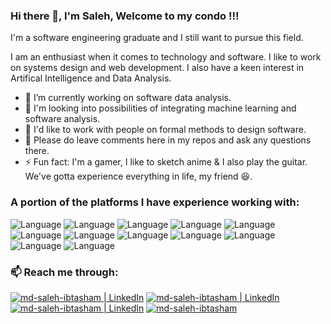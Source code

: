 ### Hi there 👋, I'm Saleh, Welcome to my condo !!!  

I'm a software engineering graduate and I still want to pursue this field.  

I am an enthusiast when it comes to technology and software. I like to work on systems design and web development. I also have a keen interest in Artifical Intelligence and Data Analysis.  

- 🔭 I’m currently working on software data analysis.
- 🌱 I'm looking into possibilities of integrating machine learning and software analysis.
- 👯 I'd like to work with people on formal methods to design software.
- 💬 Please do leave comments here in my repos and ask any questions there.
- ⚡ Fun fact: I'm a gamer, I like to sketch anime & I also play the guitar. We've gotta experience everything in life, my friend 😆.

### A portion of the platforms I have experience working with:

![Language](https://img.shields.io/badge/C%2B%2B-00599C?style=flat&logo=c%2B%2B&logoColor=white)
![Language](https://img.shields.io/badge/Python-3776AB?style=flat&logo=python&logoColor=white)
![Language](https://img.shields.io/badge/C%23-239120?style=flat&logo=c-sharp&logoColor=white)
![Language](https://img.shields.io/badge/Java-ED8B00?style=flat&logo=java&logoColor=white)
![Language](https://img.shields.io/badge/PLSQL-F80000?style=flat&logo=oracle&logoColor=black)
![Language](https://img.shields.io/badge/Microsoft%20SQL%20Server-CC2927?style=flat&logo=microsoft%20sql%20server&logoColor=white)
![Language](https://img.shields.io/badge/Neo4j-018bff?style=flat&logo=neo4j&logoColor=white)
![Language](https://img.shields.io/badge/Couchbase-EA2328?style=flat&logo=couchbase&logoColor=white)
![Language](https://img.shields.io/badge/JavaScript-323330?style=flat&logo=javascript&logoColor=F7DF1E)
![Language](https://img.shields.io/badge/CSS3-1572B6?style=flat&logo=css3&logoColor=white)
![Language](https://img.shields.io/badge/HTML5-E34F26?style=flat&logo=html5&logoColor=white)
![Language](https://img.shields.io/badge/LaTeX-47A141?style=flat&logo=LaTeX&logoColor=white)


### 📫 Reach me through:  </br>
[<img alt="md-saleh-ibtasham | LinkedIn" src="https://img.shields.io/badge/Gmail-D14836?style=flat&logo=gmail&logoColor=white" />][mail]
[<img alt="md-saleh-ibtasham | LinkedIn" src="https://img.shields.io/badge/LinkedIn-0077B5?style=flat&logo=linkedin&logoColor=white" />][linkedin]
[<img alt="md-saleh-ibtasham | LinkedIn" src="https://img.shields.io/badge/Facebook-1877F2?style=flat&logo=facebook&logoColor=white" />][facebook]
[<img alt="md-saleh-ibtasham" src="https://img.shields.io/badge/website-000000?style=flat&logoColor=white" />][website]


[mail]: mailto:niloyibtasham@gmail.com
[facebook]: https://www.facebook.com/niloy.ibtasham.18
[website]: https://sites.google.com/view/md-saleh-ibtasham/home
[linkedin]: https://www.linkedin.com/in/saleh-ibtasham/

<!--
**Saleh-Ibtasham/Saleh-Ibtasham** is a ✨ _special_ ✨ repository because its `README.md` (this file) appears on your GitHub profile.

Here are some ideas to get you started:

- 🔭 I’m currently working on ...
- 🌱 I’m currently learning ...
- 👯 I’m looking to collaborate on ...
- 🤔 I’m looking for help with ...
- 💬 Ask me about ...
- 📫 How to reach me: ...
- 😄 Pronouns: ...
- ⚡ Fun fact: ...
-->
